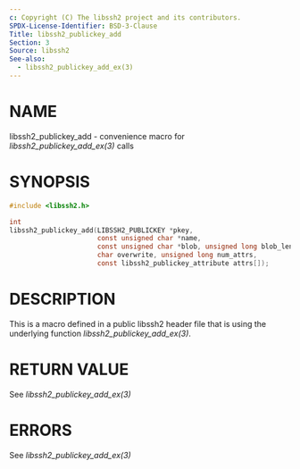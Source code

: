 ```yaml
---
c: Copyright (C) The libssh2 project and its contributors.
SPDX-License-Identifier: BSD-3-Clause
Title: libssh2_publickey_add
Section: 3
Source: libssh2
See-also:
  - libssh2_publickey_add_ex(3)
---
```


# NAME

libssh2_publickey_add - convenience macro for *libssh2_publickey_add_ex(3)* calls

# SYNOPSIS

~~~c
#include <libssh2.h>

int
libssh2_publickey_add(LIBSSH2_PUBLICKEY *pkey,
                      const unsigned char *name,
                      const unsigned char *blob, unsigned long blob_len,
                      char overwrite, unsigned long num_attrs,
                      const libssh2_publickey_attribute attrs[]);
~~~

# DESCRIPTION

This is a macro defined in a public libssh2 header file that is using the
underlying function *libssh2_publickey_add_ex(3)*.

# RETURN VALUE

See *libssh2_publickey_add_ex(3)*

# ERRORS

See *libssh2_publickey_add_ex(3)*
